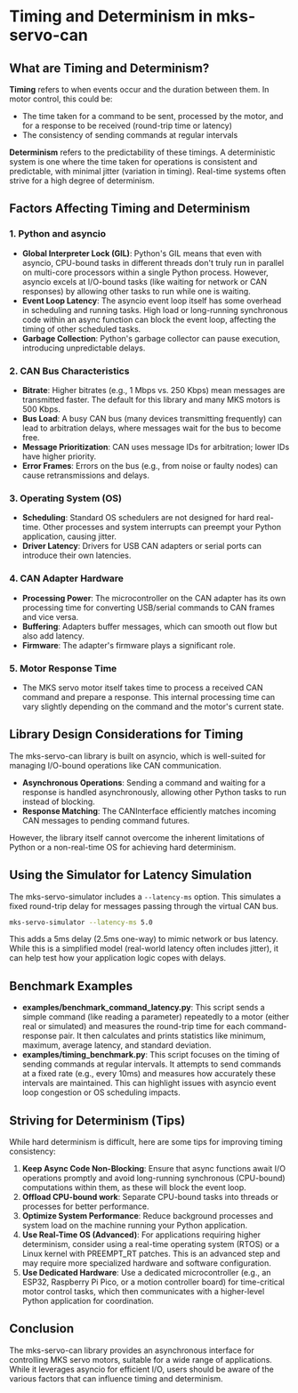 # Timing and Determinism in mks-servo-can

## What are Timing and Determinism?

**Timing** refers to when events occur and the duration between them. In motor control, this could be:
- The time taken for a command to be sent, processed by the motor, and for a response to be received (round-trip time or latency)
- The consistency of sending commands at regular intervals

**Determinism** refers to the predictability of these timings. A deterministic system is one where the time taken for operations is consistent and predictable, with minimal jitter (variation in timing). Real-time systems often strive for a high degree of determinism.

## Factors Affecting Timing and Determinism

### 1. Python and asyncio

- **Global Interpreter Lock (GIL)**: Python's GIL means that even with asyncio, CPU-bound tasks in different threads don't truly run in parallel on multi-core processors within a single Python process. However, asyncio excels at I/O-bound tasks (like waiting for network or CAN responses) by allowing other tasks to run while one is waiting.
- **Event Loop Latency**: The asyncio event loop itself has some overhead in scheduling and running tasks. High load or long-running synchronous code within an async function can block the event loop, affecting the timing of other scheduled tasks.
- **Garbage Collection**: Python's garbage collector can pause execution, introducing unpredictable delays.

### 2. CAN Bus Characteristics

- **Bitrate**: Higher bitrates (e.g., 1 Mbps vs. 250 Kbps) mean messages are transmitted faster. The default for this library and many MKS motors is 500 Kbps.
- **Bus Load**: A busy CAN bus (many devices transmitting frequently) can lead to arbitration delays, where messages wait for the bus to become free.
- **Message Prioritization**: CAN uses message IDs for arbitration; lower IDs have higher priority.
- **Error Frames**: Errors on the bus (e.g., from noise or faulty nodes) can cause retransmissions and delays.

### 3. Operating System (OS)

- **Scheduling**: Standard OS schedulers are not designed for hard real-time. Other processes and system interrupts can preempt your Python application, causing jitter.
- **Driver Latency**: Drivers for USB CAN adapters or serial ports can introduce their own latencies.

### 4. CAN Adapter Hardware

- **Processing Power**: The microcontroller on the CAN adapter has its own processing time for converting USB/serial commands to CAN frames and vice versa.
- **Buffering**: Adapters buffer messages, which can smooth out flow but also add latency.
- **Firmware**: The adapter's firmware plays a significant role.

### 5. Motor Response Time

- The MKS servo motor itself takes time to process a received CAN command and prepare a response. This internal processing time can vary slightly depending on the command and the motor's current state.

## Library Design Considerations for Timing

The mks-servo-can library is built on asyncio, which is well-suited for managing I/O-bound operations like CAN communication.

- **Asynchronous Operations**: Sending a command and waiting for a response is handled asynchronously, allowing other Python tasks to run instead of blocking.
- **Response Matching**: The CANInterface efficiently matches incoming CAN messages to pending command futures.

However, the library itself cannot overcome the inherent limitations of Python or a non-real-time OS for achieving hard determinism.

## Using the Simulator for Latency Simulation

The mks-servo-simulator includes a `--latency-ms` option. This simulates a fixed round-trip delay for messages passing through the virtual CAN bus.

```bash
mks-servo-simulator --latency-ms 5.0
```

This adds a 5ms delay (2.5ms one-way) to mimic network or bus latency. While this is a simplified model (real-world latency often includes jitter), it can help test how your application logic copes with delays.

## Benchmark Examples

- **examples/benchmark_command_latency.py**: This script sends a simple command (like reading a parameter) repeatedly to a motor (either real or simulated) and measures the round-trip time for each command-response pair. It then calculates and prints statistics like minimum, maximum, average latency, and standard deviation.
- **examples/timing_benchmark.py**: This script focuses on the timing of sending commands at regular intervals. It attempts to send commands at a fixed rate (e.g., every 10ms) and measures how accurately these intervals are maintained. This can highlight issues with asyncio event loop congestion or OS scheduling impacts.

## Striving for Determinism (Tips)

While hard determinism is difficult, here are some tips for improving timing consistency:

1. **Keep Async Code Non-Blocking**: Ensure that async functions await I/O operations promptly and avoid long-running synchronous (CPU-bound) computations within them, as these will block the event loop.
2. **Offload CPU-bound work**: Separate CPU-bound tasks into threads or processes for better performance.
3. **Optimize System Performance**: Reduce background processes and system load on the machine running your Python application.
4. **Use Real-Time OS (Advanced)**: For applications requiring higher determinism, consider using a real-time operating system (RTOS) or a Linux kernel with PREEMPT_RT patches. This is an advanced step and may require more specialized hardware and software configuration.
5. **Use Dedicated Hardware**: Use a dedicated microcontroller (e.g., an ESP32, Raspberry Pi Pico, or a motion controller board) for time-critical motor control tasks, which then communicates with a higher-level Python application for coordination.

## Conclusion

The mks-servo-can library provides an asynchronous interface for controlling MKS servo motors, suitable for a wide range of applications. While it leverages asyncio for efficient I/O, users should be aware of the various factors that can influence timing and determinism.